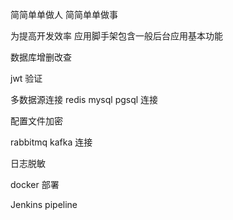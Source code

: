 简简单单做人 简简单单做事

为提高开发效率 应用脚手架包含一般后台应用基本功能

数据库增删改查

jwt 验证

多数据源连接 redis mysql pgsql 连接

配置文件加密

rabbitmq kafka 连接

日志脱敏

docker 部署

Jenkins pipeline










